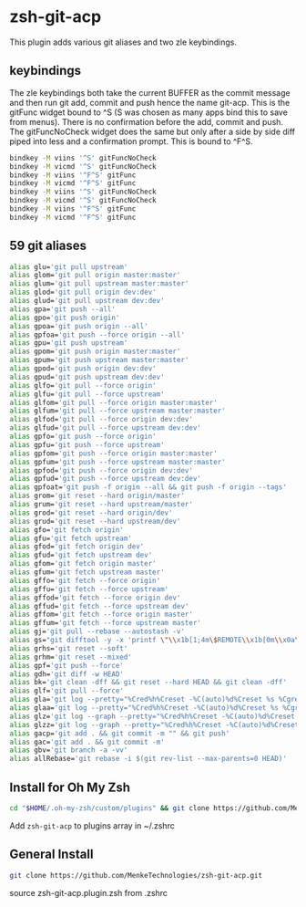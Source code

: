 # zsh-git-acp
This plugin adds various git aliases and two zle keybindings.

## keybindings
The zle keybindings both take the current BUFFER as the commit message and then run git add, commit and push hence the name git-acp.
This is the gitFunc widget bound to ^S (S was chosen as many apps bind this to save from menus).  There is no confirmation before the add, commit and push.
The gitFuncNoCheck widget does the same but only after a side by side diff piped into less and a confirmation prompt.
This is bound to ^F^S.

```sh
bindkey -M viins '^S' gitFuncNoCheck
bindkey -M vicmd '^S' gitFuncNoCheck
bindkey -M viins '^F^S' gitFunc
bindkey -M vicmd '^F^S' gitFunc
bindkey -M viins '^S' gitFuncNoCheck
bindkey -M vicmd '^S' gitFuncNoCheck
bindkey -M viins '^F^S' gitFunc
bindkey -M vicmd '^F^S' gitFunc
```

## 59 git aliases

```sh
alias glu='git pull upstream'
alias glom='git pull origin master:master'
alias glum='git pull upstream master:master'
alias glod='git pull origin dev:dev'
alias glud='git pull upstream dev:dev'
alias gpa='git push --all'
alias gpo='git push origin'
alias gpoa='git push origin --all'
alias gpfoa='git push --force origin --all'
alias gpu='git push upstream'
alias gpom='git push origin master:master'
alias gpum='git push upstream master:master'
alias gpod='git push origin dev:dev'
alias gpud='git push upstream dev:dev'
alias glfo='git pull --force origin'
alias glfu='git pull --force upstream'
alias glfom='git pull --force origin master:master'
alias glfum='git pull --force upstream master:master'
alias glfod='git pull --force origin dev:dev'
alias glfud='git pull --force upstream dev:dev'
alias gpfo='git push --force origin'
alias gpfu='git push --force upstream'
alias gpfom='git push --force origin master:master'
alias gpfum='git push --force upstream master:master'
alias gpfod='git push --force origin dev:dev'
alias gpfud='git push --force upstream dev:dev'
alias gpfoat='git push -f origin --all && git push -f origin --tags'
alias grom='git reset --hard origin/master'
alias grum='git reset --hard upstream/master'
alias grod='git reset --hard origin/dev'
alias grud='git reset --hard upstream/dev'
alias gfo='git fetch origin'
alias gfu='git fetch upstream'
alias gfod='git fetch origin dev'
alias gfud='git fetch upstream dev'
alias gfom='git fetch origin master'
alias gfum='git fetch upstream master'
alias gffo='git fetch --force origin'
alias gffu='git fetch --force upstream'
alias gffod='git fetch --force origin dev'
alias gffud='git fetch --force upstream dev'
alias gffom='git fetch --force origin master'
alias gffum='git fetch --force upstream master'
alias gj='git pull --rebase --autostash -v'
alias gs="git difftool -y -x 'printf \"\\x1b[1;4m\$REMOTE\\x1b[0m\\x0a\";sdiff --expand-tabs -w '\$COLUMNS "
alias grhs='git reset --soft'
alias grhm='git reset --mixed'
alias gpf='git push --force'
alias gdh='git diff -w HEAD'
alias bk='git clean -dff && git reset --hard HEAD && git clean -dff'
alias glf='git pull --force'
alias gla='git log --pretty="%Cred%h%Creset -%C(auto)%d%Creset %s %Cgreen(%cr) %C(bold blue)<%an>%Creset" --stat -p '
alias glaa='git log --pretty="%Cred%h%Creset -%C(auto)%d%Creset %s %Cgreen(%cr) %C(bold blue)<%an>%Creset" --stat -p --all'
alias glz='git log --graph --pretty="%Cred%h%Creset -%C(auto)%d%Creset %s %Cgreen(%cr) %C(bold blue)<%an>%Creset" --stat -p'
alias glzz='git log --graph --pretty="%Cred%h%Creset -%C(auto)%d%Creset %s %Cgreen(%cr) %C(bold blue)<%an>%Creset" --stat -p --all'
alias gacp='git add . && git commit -m "" && git push'
alias gac='git add . && git commit -m'
alias gbv='git branch -a -vv'
alias allRebase='git rebase -i $(git rev-list --max-parents=0 HEAD)'
```


## Install for Oh My Zsh

```sh
cd "$HOME/.oh-my-zsh/custom/plugins" && git clone https://github.com/MenkeTechnologies/zsh-git-acp.git
```

Add `zsh-git-acp` to plugins array in ~/.zshrc

## General Install

```sh
git clone https://github.com/MenkeTechnologies/zsh-git-acp.git
```

source zsh-git-acp.plugin.zsh from .zshrc

